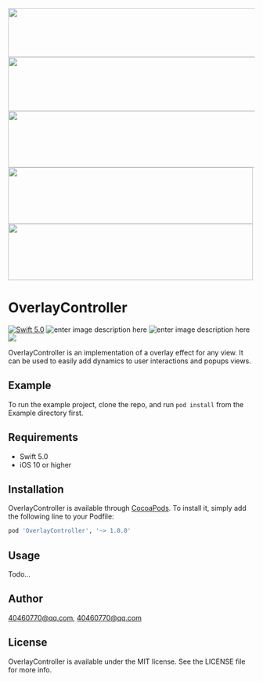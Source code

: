 <img src="https://gitee.com/snail-z/my_assets/raw/master/overlayController/1585744742654.jpg" width="700px" height="100px">

<img src="https://gitee.com/snail-z/my_assets/raw/master/overlayController/zhPopupController.jpg" width="700px" height="110px">

<img src="https://gitee.com/snail-z/my_assets/raw/master/overlayController/zhPopupControllerlogo.jpg" width="700px" height="115px">

<img src="https://gitee.com/snail-z/my_assets/raw/master/overlayController/zhPopupControllerlolgo.jpg" width="500px" height="115px">

<img src="https://gitee.com/snail-z/my_assets/raw/master/overlayController/last.jpg" width="500px" height="115px">


# OverlayController

[![Swift 5.0](https://img.shields.io/badge/Swift-5.0-orange.svg?style=flat)](https://developer.apple.com/swift/)
![enter image description here](https://img.shields.io/badge/pod-v1.0.0-brightgreen.svg)
![enter image description here](https://img.shields.io/badge/platform-iOS%2010.0%2B-ff69b5152950834.svg) 
<a href="https://github.com/snail-z/OverlayController-Swift/blob/master/LICENSE"><img src="https://img.shields.io/badge/license-MIT-green.svg?style=flat"></a>

OverlayController is an implementation of a overlay effect for any view. It can be used to easily add dynamics to user interactions and popups views.

## Example

To run the example project, clone the repo, and run `pod install` from the Example directory first.

## Requirements

*  Swift 5.0
*  iOS 10 or higher

## Installation

OverlayController is available through [CocoaPods](https://cocoapods.org). To install
it, simply add the following line to your Podfile:

```ruby
pod 'OverlayController', '~> 1.0.0'
```

## Usage

Todo...

## Author

40460770@qq.com, 40460770@qq.com

## License

OverlayController is available under the MIT license. See the LICENSE file for more info.
